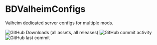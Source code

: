 # BDValheimConfigs
Valheim dedicated server configs for multiple mods.

![GitHub Downloads (all assets, all releases)](https://img.shields.io/github/downloads/Xinterp6196/BDValheimConfigs/total?logoColor=white&label=Downloads)
![GitHub commit activity](https://img.shields.io/github/commit-activity/m/Xinterp6196/BDValheimConfigs?logo=github&label=Commits%3A)
![GitHub last commit](https://img.shields.io/github/last-commit/Xinterp6196/BDValheimConfigs?display_timestamp=author&logo=githubactions&logoColor=white&label=Latest%20Commit)


